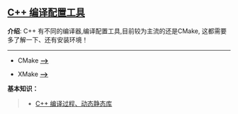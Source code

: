 ## [C++ 编译配置工具](#)
**介绍**: C++ 有不同的编译器,编译配置工具,目前较为主流的还是CMake, 这都需要多了解一下、还有安装环境！ 

----

* CMake [**-->**](./cmake)

* XMake [**-->**](./xmake)


**基本知识：**
> * [C++ 编译过程、动态静态库](./contents/CompilationProcess.md)
